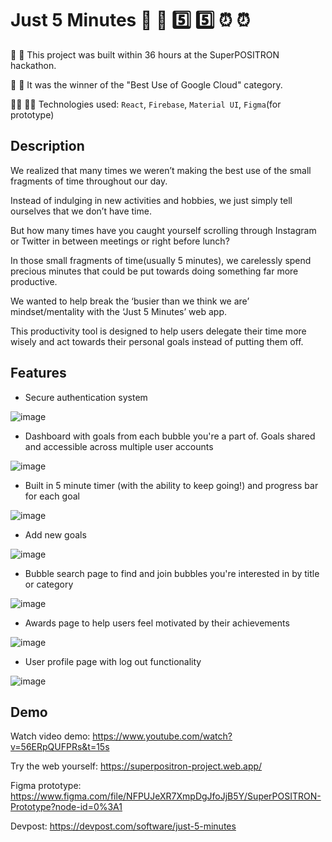 # Just 5 Minutes 🌟 🌟 5️⃣ 5️⃣ ⏰ ⏰

:dizzy: :dizzy: This project was built within 36 hours at the SuperPOSITRON hackathon.

:clap: :clap: It was the winner of the "Best Use of Google Cloud" category. 

👩‍💻 👩‍💻 Technologies used: `React`, `Firebase`, `Material UI`, `Figma`(for prototype)

## Description
We realized that many times we weren’t making the best use of the small fragments of time throughout our day. 

Instead of indulging in new activities and hobbies, we just simply tell ourselves that we don’t have time. 

But how many times have you caught yourself scrolling through Instagram or Twitter in between meetings or right before lunch? 

In those small fragments of time(usually 5 minutes), we carelessly spend precious minutes that could be put towards doing something far more productive.

We wanted to help break the ‘busier than we think we are’ mindset/mentality with the ‘Just 5 Minutes’ web app. 

This productivity tool is designed to help users delegate their time more wisely and act towards their personal goals instead of putting them off. 

## Features
* Secure authentication system

![image](https://user-images.githubusercontent.com/85253089/129519910-76c969fa-c12e-4a6d-a2ac-068be7f2bb6e.png)

* Dashboard with goals from each bubble you're a part of. Goals shared and accessible across multiple user accounts

![image](https://user-images.githubusercontent.com/85253089/129520002-7b73f9ba-108f-4776-803c-872fe625c047.png)

* Built in 5 minute timer (with the ability to keep going!) and progress bar for each goal

![image](https://user-images.githubusercontent.com/85253089/129520260-1b339a69-f02c-4d62-a26a-96abf8e9b69b.png)

* Add new goals

![image](https://user-images.githubusercontent.com/85253089/129521019-2d3e2eab-126d-421e-84cc-ec1a7afb3a26.png)

* Bubble search page to find and join bubbles you're interested in by title or category

![image](https://user-images.githubusercontent.com/85253089/129520920-9b821870-8f56-488e-9055-859a81424853.png)
* Awards page to help users feel motivated by their achievements

 ![image](https://user-images.githubusercontent.com/85253089/129521052-8901c363-6e54-48b9-9915-8ced7205aa8d.png)
* User profile page with log out functionality

![image](https://user-images.githubusercontent.com/85253089/129521123-2cebe656-0864-45f6-972a-12fd381cabb9.png)

## Demo
Watch video demo: https://www.youtube.com/watch?v=56ERpQUFPRs&t=15s

Try the web yourself: https://superpositron-project.web.app/

Figma prototype: https://www.figma.com/file/NFPUJeXR7XmpDgJfoJjB5Y/SuperPOSITRON-Prototype?node-id=0%3A1

Devpost: https://devpost.com/software/just-5-minutes


